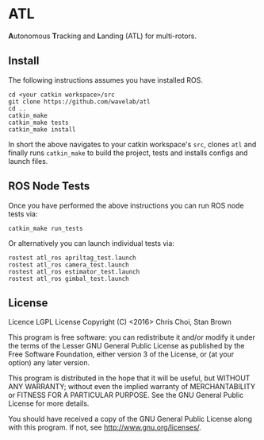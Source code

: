 # ATL

**A**utonomous **T**racking and **L**anding (ATL) for multi-rotors.


## Install

The following instructions assumes you have installed ROS.

    cd <your catkin workspace>/src
    git clone https://github.com/wavelab/atl
    cd ..
    catkin_make
    catkin_make tests
    catkin_make install

In short the above navigates to your catkin workspace's `src`, clones `atl`
and finally runs `catkin_make` to build the project, tests and installs configs
and launch files.


## ROS Node Tests

Once you have performed the above instructions you can run ROS node tests via:

    catkin_make run_tests

Or alternatively you can launch individual tests via:

    rostest atl_ros apriltag_test.launch
    rostest atl_ros camera_test.launch
    rostest atl_ros estimator_test.launch
    rostest atl_ros gimbal_test.launch


## License

Licence LGPL License Copyright (C) <2016> Chris Choi, Stan Brown

This program is free software: you can redistribute it and/or modify it under
the terms of the Lesser GNU General Public License as published by the Free
Software Foundation, either version 3 of the License, or (at your option) any
later version.

This program is distributed in the hope that it will be useful, but WITHOUT ANY
WARRANTY; without even the implied warranty of MERCHANTABILITY or FITNESS FOR
A PARTICULAR PURPOSE.  See the GNU General Public License for more details.

You should have received a copy of the GNU General Public License along with
this program.  If not, see <http://www.gnu.org/licenses/>.
